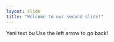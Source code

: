 ```yaml
---
layout: slide
title: "Welcome to our second slide!"
---
```

Yeni text bu
Use the left arrow to go back!
